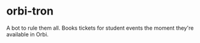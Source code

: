# orbi-tron
A bot to rule them all. Books tickets for student events the moment they're available in Orbi.
